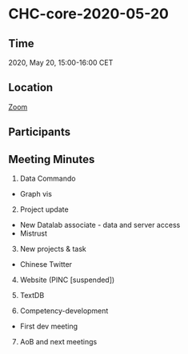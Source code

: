 # CHC-core-2020-05-20 #

## Time ##
2020, May 20, 15:00-16:00 CET

## Location ##
[Zoom](https://us02web.zoom.us/j/88517560528?pwd=UTVHenZ2eUZzQXJVbk83SFE0S1dUUT09)

## Participants ##


## Meeting Minutes ##
1. Data Commando
  - Graph vis

2. Project update
  - New Datalab associate - data and server access
  - Mistrust

3. New projects & task
  - Chinese Twitter

4. Website (PINC \[suspended\])

5. TextDB

6. Competency-development
  - First dev meeting

7. AoB and next meetings
